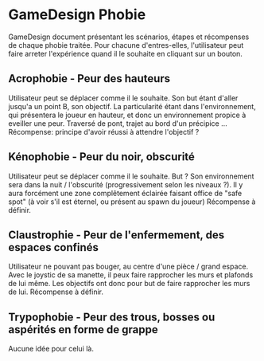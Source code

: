 # GameDesign Phobie

GameDesign document présentant les scénarios, étapes et récompenses de chaque phobie traitée.
Pour chacune d'entres-elles, l'utilisateur peut faire arreter l'expérience quand il le souhaite en cliquant sur un bouton.

## Acrophobie - Peur des hauteurs

Utilisateur peut se déplacer comme il le souhaite. Son but étant d'aller jusqu'a un point B, son objectif.
La particularité étant dans l'environnement, qui présentera le joueur en hauteur, et donc un environnement propice à eveiller une peur.
Traversé de pont, trajet au bord d'un précipice ...
Récompense: principe d'avoir réussi à attendre l'objectif ?

## Kénophobie - Peur du noir, obscurité

Utilisateur peut se déplacer comme il le souhaite. But ?
Son environnement sera dans la nuit / l'obscurité (progressivement selon les niveaux ?).
Il y aura forcément une zone complêtement éclairée faisant office de "safe spot" (à voir s'il est éternel, ou présent au spawn du joueur)
Récompense à définir.

## Claustrophie - Peur de l'enfermement, des espaces confinés

Utilisateur ne pouvant pas bouger, au centre d'une pièce / grand espace. Avec le joystic de sa manette, il peux faire rapprocher les murs et plafonds de lui même.
Les objectifs ont donc pour but de faire rapprocher les murs de lui.
Récompense à définir.

## Trypophobie - Peur des trous, bosses ou aspérités en forme de grappe

Aucune idée pour celui là.
